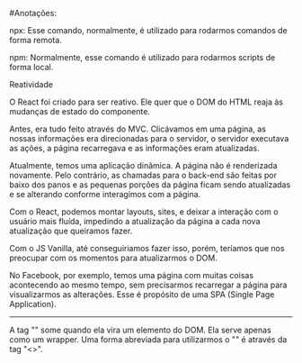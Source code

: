 #Anotações:

npx: Esse comando, normalmente, é utilizado para rodarmos comandos de forma remota.

npm: Normalmente, esse comando é utilizado para rodarmos scripts de forma local.

Reatividade

O React foi criado para ser reativo. Ele quer que o DOM do HTML reaja às mudanças de estado do componente.

Antes, era tudo feito através do MVC. Clicávamos em uma página, as nossas informações era direcionadas para o servidor, o servidor executava as ações, a página recarregava e as informações eram atualizadas.

Atualmente, temos uma aplicação dinâmica. A página não é renderizada novamente. Pelo contrário, as chamadas para o back-end são feitas por baixo dos panos e as pequenas porções da página ficam sendo atualizadas e se alterando conforme interagimos com a página.

Com o React, podemos montar layouts, sites, e deixar a interação com o usuário mais fluída, impedindo a atualização da página a cada nova atualização que queiramos fazer.

Com o JS Vanilla, até conseguiriamos fazer isso, porém, teríamos que nos preocupar com os momentos para atualizarmos o DOM.

No Facebook, por exemplo, temos uma página com muitas coisas acontecendo ao mesmo tempo, sem precisarmos recarregar a página para visualizarmos as alterações. Esse é propósito de uma SPA (Single Page Application).

---

A tag "<Fragment>" some quando ela vira um elemento do DOM. Ela serve apenas como um wrapper. Uma forma abreviada para utilizarmos o "<Fragment>" é através da tag "<>".

